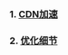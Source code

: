 ### 1. [CDN加速](http://www.toutiao.com/i6403691850368025089/)
### 2. [优化细节](http://www.toutiao.com/i6402958664184889858/?group_id=6403072314347684097&group_flags=0)
